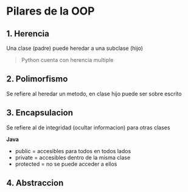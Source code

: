 # Pilares de la OOP 

## 1. Herencia 

Una clase (padre) puede heredar a una subclase (hijo)

> Python cuenta con herencia multiple 

## 2. Polimorfismo

Se refiere al heredar un metodo, en clase hijo puede ser sobre escrito 

## 3. Encapsulacion

Se refiere al de integridad (ocultar informacion) para otras clases 

**Java**
- public = accesibles para todos en todos lados
- private = accesibles dentro de la misma clase
- protected = no se puede acceder a ellos

## 4. Abstraccion


